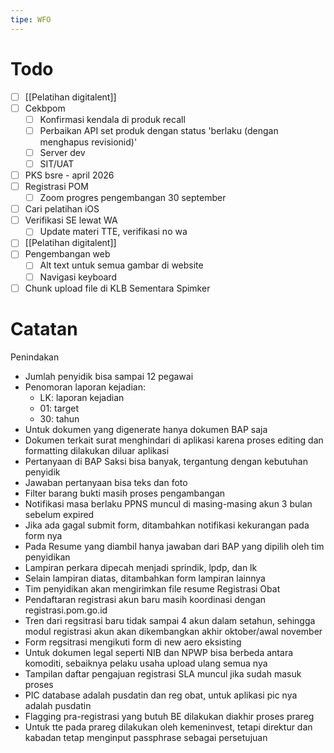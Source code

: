 ```yaml
---
tipe: WFO
---
```

# Todo
- [ ] [[Pelatihan digitalent]] 
- [ ] Cekbpom
	- [ ] Konfirmasi kendala di produk recall
	- [ ] Perbaikan API set produk dengan status 'berlaku (dengan menghapus revisionid)'
	- [ ] Server dev
	- [ ] SIT/UAT
- [ ] PKS bsre - april 2026
- [ ] Registrasi POM
	- [ ] Zoom progres pengembangan 30 september
- [ ] Cari pelatihan iOS
- [ ] Verifikasi SE lewat WA
	- [ ] Update materi TTE, verifikasi no wa
- [ ] [[Pelatihan digitalent]] 
- [ ] Pengembangan web
	- [ ] Alt text untuk semua gambar di website
	- [ ] Navigasi keyboard
- [ ] Chunk upload file di KLB Sementara Spimker
# Catatan
Penindakan
- Jumlah penyidik bisa sampai 12 pegawai
- Penomoran laporan kejadian:
	- LK: laporan kejadian
	- 01: target
	- 30: tahun
- Untuk dokumen yang digenerate hanya dokumen BAP saja
- Dokumen terkait surat menghindari di aplikasi karena proses editing dan formatting dilakukan diluar aplikasi
- Pertanyaan di BAP Saksi bisa banyak, tergantung dengan kebutuhan penyidik
- Jawaban pertanyaan bisa teks dan foto
- Filter barang bukti masih proses pengambangan
- Notifikasi masa berlaku PPNS muncul di masing-masing akun 3 bulan sebelum expired
- Jika ada gagal submit form, ditambahkan notifikasi kekurangan pada form nya
- Pada Resume yang diambil hanya jawaban dari BAP yang dipilih oleh tim penyidikan
- Lampiran perkara dipecah menjadi sprindik, lpdp, dan lk
- Selain lampiran diatas, ditambahkan form lampiran lainnya
- Tim penyidikan akan mengirimkan file resume 
Registrasi Obat
- Pendaftaran registrasi akun baru masih koordinasi dengan registrasi.pom.go.id
- Tren dari regsitrasi baru tidak sampai 4 akun dalam setahun, sehingga modul registrasi akun akan dikembangkan akhir oktober/awal november
- Form regsitrasi mengikuti form di new aero eksisting
- Untuk dokumen legal seperti NIB dan NPWP bisa berbeda antara komoditi, sebaiknya pelaku usaha upload ulang semua nya
- Tampilan daftar pengajuan registrasi SLA muncul jika sudah masuk proses
- PIC database adalah pusdatin dan reg obat, untuk aplikasi pic nya adalah pusdatin
- Flagging pra-registrasi yang butuh BE dilakukan diakhir proses prareg
- Untuk tte pada prareg dilakukan oleh kemeninvest, tetapi direktur dan kabadan tetap menginput passphrase sebagai persetujuan